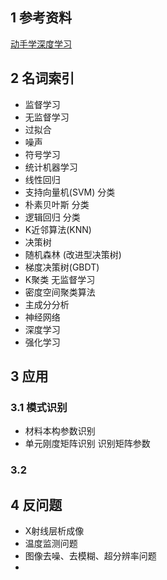 ## 1 参考资料
[动手学深度学习](https://zh.d2l.ai)

## 2 名词索引
- 监督学习
- 无监督学习
- 过拟合
- 噪声
- 符号学习
- 统计机器学习
- 线性回归
- 支持向量机(SVM) 分类
- 朴素贝叶斯 分类
- 逻辑回归   分类
- K近邻算法(KNN)
- 决策树
- 随机森林 (改进型决策树)
- 梯度决策树(GBDT)
- K聚类 无监督学习
- 密度空间聚类算法
- 主成分分析
- 神经网络
- 深度学习
- 强化学习

## 3 应用
### 3.1 模式识别
- 材料本构参数识别
- 单元刚度矩阵识别  识别矩阵参数
### 3.2 

## 4 反问题
- X射线层析成像
- 温度监测问题
- 图像去噪、去模糊、超分辨率问题
- 